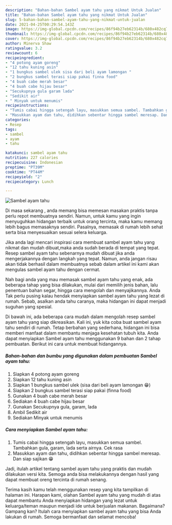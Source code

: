 ```yaml
---
description: "Bahan-bahan Sambel ayam tahu yang nikmat Untuk Jualan"
title: "Bahan-bahan Sambel ayam tahu yang nikmat Untuk Jualan"
slug: 5-bahan-bahan-sambel-ayam-tahu-yang-nikmat-untuk-jualan
date: 2021-04-25T00:29:54.143Z
image: https://img-global.cpcdn.com/recipes/86f94b27eb62314b/680x482cq70/sambel-ayam-tahu-foto-resep-utama.jpg
thumbnail: https://img-global.cpcdn.com/recipes/86f94b27eb62314b/680x482cq70/sambel-ayam-tahu-foto-resep-utama.jpg
cover: https://img-global.cpcdn.com/recipes/86f94b27eb62314b/680x482cq70/sambel-ayam-tahu-foto-resep-utama.jpg
author: Minerva Shaw
ratingvalue: 3.2
reviewcount: 6
recipeingredient:
- "4 potong ayam goreng"
- "12 tahu kuning asin"
- "1 bungkus sambel ulek sisa dari beli ayam lamongan "
- "2 bungkus sambel terasi siap pakai finna food"
- "4 buah cabe merah besar"
- "4 buah cabe hijau besar"
- "Secukupnya gula garam lada"
- "Sedikit air"
- " Minyak untuk menumis"
recipeinstructions:
- "Tumis cabai hingga setengah layu, masukkan semua sambel. Tambahkan gula, garam, lada serta airnya. Cek rasa"
- "Masukkan ayam dan tahu, didihkan sebentar hingga sambel meresap. Dan siap sajikan 😁"
categories:
- Resep
tags:
- sambel
- ayam
- tahu

katakunci: sambel ayam tahu 
nutrition: 227 calories
recipecuisine: Indonesian
preptime: "PT39M"
cooktime: "PT44M"
recipeyield: "2"
recipecategory: Lunch

---
```



![Sambel ayam tahu](https://img-global.cpcdn.com/recipes/86f94b27eb62314b/680x482cq70/sambel-ayam-tahu-foto-resep-utama.jpg)

Di masa  sekarang , anda memang bisa memesan masakan praktis tanpa perlu repot membuatnya sendiri. Namun, untuk kamu yang ingin menyuguhkan hidangan terbaik untuk orang tercinta, maka kamu memang lebih bagus memasaknya sendiri. Pasalnya, memasak di rumah lebih sehat serta bisa menyesuaikan sesuai selera keluarga.

Jika anda lagi mencari inspirasi cara membuat sambel ayam tahu yang nikmat dan mudah dibuat,maka anda sudah berada di tempat yang tepat. Resep sambel ayam tahu  sebenarnya mudah dibuat jika anda mengerjakannya dengan langkah yang tepat. Namun, anda jangan risau akan tidak berhasil dalam membuatnya 
sebab dalam artikel ini kami akan mengulas sambel ayam tahu dengan cermat.  



Nah bagi anda yang mau memasak sambel ayam tahu yang enak, ada beberapa tahap yang bisa dilakukan, mulai dari memilih jenis bahan, lalu penentuan bahan segar, hingga cara mengolah dan menyajikannya. Anda Tak perlu pusing kalau hendak menyiapkan sambel ayam tahu yang lezat di rumah. Sebab, asalkan anda  tahu caranya, maka hidangan ini dapat menjadi suguhan yang spesial.

Di bawah ini, ada beberapa cara mudah dalam mengolah resep sambel ayam tahu yang siap dikreasikan. Kali ini, yuk kita coba buat sambel ayam tahu sendiri di rumah. Tetap berbahan yang sederhana, hidangan ini bisa memberi manfaat dalam membantu menjaga kesehatan tubuh kita. Anda dapat menyiapkan Sambel ayam tahu menggunakan 9 bahan dan 2 tahap pembuatan. Berikut ini cara untuk membuat hidangannya.

<!--inarticleads1-->

##### Bahan-bahan dan bumbu yang digunakan dalam pembuatan Sambel ayam tahu:

1. Siapkan 4 potong ayam goreng
1. Siapkan 12 tahu kuning asin
1. Siapkan 1 bungkus sambel ulek (sisa dari beli ayam lamongan 😁)
1. Siapkan 2 bungkus sambel terasi siap pakai (finna food)
1. Gunakan 4 buah cabe merah besar
1. Sediakan 4 buah cabe hijau besar
1. Gunakan Secukupnya gula, garam, lada
1. Ambil Sedikit air
1. Sediakan  Minyak untuk menumis




<!--inarticleads2-->

##### Cara menyiapkan Sambel ayam tahu:

1. Tumis cabai hingga setengah layu, masukkan semua sambel. Tambahkan gula, garam, lada serta airnya. Cek rasa
1. Masukkan ayam dan tahu, didihkan sebentar hingga sambel meresap. Dan siap sajikan 😁




Jadi, itulah artikel tentang  sambel ayam tahu  yang praktis dan mudah dilakukan versi kita. Semoga anda bisa melakukannya dengan hasil yang dapat membuat oreng tercinta di rumah senang. 

Terima kasih kamu telah menggunakan resep yang kita tampilkan di halaman ini. Harapan kami, olahan  Sambel ayam tahu yang mudah di atas dapat membantu Anda menyiapkan hidangan yang lezat untuk keluarga/teman maupun menjadi ide untuk berjualan makanan. Bagaimana? Gampang kan? Itulah cara menyiapkan sambel ayam tahu yang bisa Anda lakukan di rumah. Semoga bermanfaat dan selamat mencoba!


